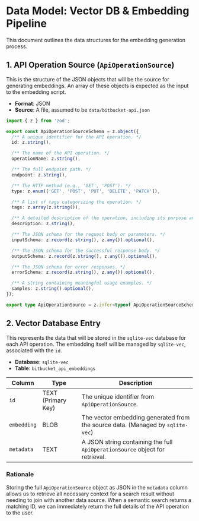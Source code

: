 # Data Model: Vector DB & Embedding Pipeline

This document outlines the data structures for the embedding generation process.

## 1. API Operation Source (`ApiOperationSource`)

This is the structure of the JSON objects that will be the source for generating embeddings. An array of these objects is expected as the input to the embedding script.

- **Format**: JSON
- **Source**: A file, assumed to be `data/bitbucket-api.json`

```typescript
import { z } from 'zod';

export const ApiOperationSourceSchema = z.object({
  /** A unique identifier for the API operation. */
  id: z.string(),

  /** The name of the API operation. */
  operationName: z.string(),

  /** The full endpoint path. */
  endpoint: z.string(),

  /** The HTTP method (e.g., 'GET', 'POST'). */
  type: z.enum(['GET', 'POST', 'PUT', 'DELETE', 'PATCH']),

  /** A list of tags categorizing the operation. */
  tags: z.array(z.string()),

  /** A detailed description of the operation, including its purpose and any related operations. */
  description: z.string(),

  /** The JSON schema for the request body or parameters. */
  inputSchema: z.record(z.string(), z.any()).optional(),

  /** The JSON schema for the successful response body. */
  outputSchema: z.record(z.string(), z.any()).optional(),

  /** The JSON schema for error responses. */
  errorSchema: z.record(z.string(), z.any()).optional(),

  /** A string containing meaningful usage examples. */
  samples: z.string().optional(),
});

export type ApiOperationSource = z.infer<typeof ApiOperationSourceSchema>;
```

## 2. Vector Database Entry

This represents the data that will be stored in the `sqlite-vec` database for each API operation. The embedding itself will be managed by `sqlite-vec`, associated with the `id`.

- **Database**: `sqlite-vec`
- **Table**: `bitbucket_api_embeddings`

| Column      | Type               | Description                                                                    |
| ----------- | ------------------ | ------------------------------------------------------------------------------ |
| `id`        | TEXT (Primary Key) | The unique identifier from `ApiOperationSource`.                               |
| `embedding` | BLOB               | The vector embedding generated from the source data. (Managed by `sqlite-vec`) |
| `metadata`  | TEXT               | A JSON string containing the full `ApiOperationSource` object for retrieval.   |

### Rationale

Storing the full `ApiOperationSource` object as JSON in the `metadata` column allows us to retrieve all necessary context for a search result without needing to join with another data source. When a semantic search returns a matching ID, we can immediately return the full details of the API operation to the user.
